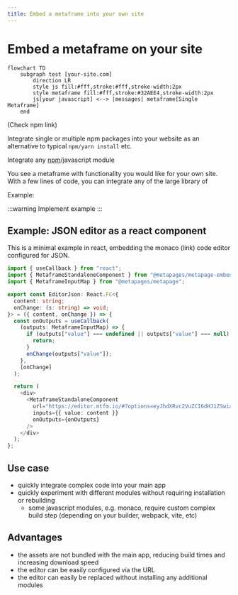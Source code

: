 ```yaml
---
title: Embed a metaframe into your own site
---
```


# Embed a metaframe on your site

```mermaid
flowchart TD
    subgraph test [your-site.com]
        direction LR
        style js fill:#fff,stroke:#fff,stroke-width:2px
        style metaframe fill:#fff,stroke:#32AEE4,stroke-width:2px
        js[your javascript] <--> |messages| metaframe[Single Metaframe]
    end
```

(Check npm link)

Integrate single or multiple npm packages into your website as an alternative to typical `npm/yarn install` etc.

Integrate any [npm](https://npm.com)/javascript module


You see a metaframe with functionality you would like for your own site. With a few lines of code, you can integrate any of the large library of

Example:

:::warning
Implement example
:::

## Example: JSON editor as a react component

This is a minimal example in react, embedding the monaco (link) code editor configured for JSON.


```typescript
import { useCallback } from "react";
import { MetaframeStandaloneComponent } from "@metapages/metapage-embed-react";
import { MetaframeInputMap } from "@metapages/metapage";

export const EditorJson: React.FC<{
  content: string;
  onChange: (s: string) => void;
}> = ({ content, onChange }) => {
  const onOutputs = useCallback(
    (outputs: MetaframeInputMap) => {
      if (outputs["value"] === undefined || outputs["value"] === null) {
        return;
      }
      onChange(outputs["value"]);
    },
    [onChange]
  );

  return (
    <div>
      <MetaframeStandaloneComponent
        url="https://editor.mtfm.io/#?options=eyJhdXRvc2VuZCI6dHJ1ZSwiaGlkZW1lbnVpZmlmcmFtZSI6dHJ1ZSwibW9kZSI6Impzb24iLCJ0aGVtZSI6ImxpZ2h0In0="
        inputs={{ value: content }}
        onOutputs={onOutputs}
      />
    </div>
  );
};
```
## Use case

 - quickly integrate complex code into your main app
 - quickly experiment with different modules without requiring installation or rebuilding
   - some javascript modules, e.g. monaco, require custom complex build step (depending on your builder, webpack, vite, etc)


## Advantages

- the assets are not bundled with the main app, reducing build times and increasing download speed
- the editor can be easily configured via the URL
- the editor can easily be replaced without installing any additional modules
